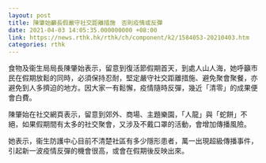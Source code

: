 ```yaml
---
layout: post
title: 陳肇始籲長假嚴守社交距離措施　否則疫情或反彈
date: 2021-04-03 14:05:35.000000000 +08:00
link: https://news.rthk.hk/rthk/ch/component/k2/1584053-20210403.htm
categories: rthk
---
```


食物及衞生局局長陳肇始表示，留意到復活節假期首天，到處人山人海，她呼籲市民在假期放鬆的同時，必須保持忍耐，堅定嚴守社交距離措施、避免聚會聚餐，亦避免到人多擠迫的地方。因大家一有鬆懈，疫情隨時反彈，幾近「清零」的成果便會白費。

陳肇始在社交網頁表示，留意到郊外、商場、主題樂園，「人龍」與「蛇餅」不絕，如果假期間有太多的社交聚會，又涉及不戴口罩的活動，會增加傳播風險。

她表示，衞生防護中心目前不清楚社區有多少隱形患者，萬一出現超級傳播事件，引起新一波疫情反彈的機會很高，或會在假期後反映出來。
